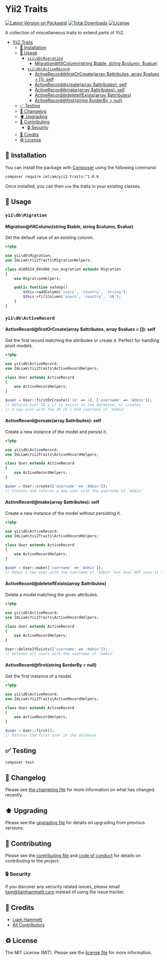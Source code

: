 # Yii2 Traits

[![Latest Version on Packagist](https://img.shields.io/packagist/v/imliam/yii2-traits.svg)](https://packagist.org/packages/imliam/yii2-traits)
[![Total Downloads](https://img.shields.io/packagist/dt/imliam/yii2-traits.svg)](https://packagist.org/packages/imliam/yii2-traits)
[![License](https://img.shields.io/github/license/imliam/yii2-traits.svg)](LICENSE.md)

A collection of miscellaneous traits to extend parts of Yii2.

<!-- TOC -->

- [Yii2 Traits](#yii2-traits)
    - [💾 Installation](#💾-installation)
    - [📝 Usage](#📝-usage)
        - [`yii\db\Migration`](#yii\db\migration)
            - [Migration@fillColumn(string $table, string $column, $value)](#migrationfillcolumnstring-table-string-column-value)
        - [`yii\db\ActiveRecord`](#yii\db\activerecord)
            - [ActiveRecord@firstOrCreate(array $attributes, array $values = []): self](#activerecordfirstorcreatearray-attributes-array-values---self)
            - [ActiveRecord@create(array $attributes): self](#activerecordcreatearray-attributes-self)
            - [ActiveRecord@make(array $attributes): self](#activerecordmakearray-attributes-self)
            - [ActiveRecord@deleteIfExists(array $attributes)](#activerecorddeleteifexistsarray-attributes)
            - [ActiveRecord@first(string $orderBy = null)](#activerecordfirststring-orderby--null)
    - [✅ Testing](#✅-testing)
    - [🔖 Changelog](#🔖-changelog)
    - [⬆️ Upgrading](#⬆️-upgrading)
    - [🎉 Contributing](#🎉-contributing)
        - [🔒 Security](#🔒-security)
    - [👷 Credits](#👷-credits)
    - [♻️ License](#♻️-license)

<!-- /TOC -->

## 💾 Installation

You can install the package with [Composer](https://getcomposer.org/) using the following command:

```bash
composer require imliam/yii2-traits:^1.0.0
```

Once installed, you can then `use` the traits in your existing classes.

## 📝 Usage

### `yii\db\Migration`

#### Migration@fillColumn(string $table, string $column, $value)

Set the default value of an existing column.

```php
<?php

use yii\db\Migration;
use ImLiam\Yii2Traits\MigrationHelpers;

class m180524_091606_run_migration extends Migration
{
    use MigrationHelpers;

    public function safeUp()
        $this->addColumn('users', 'country', 'string');
        $this->fillColumn('users', 'country', 'GB');
    }
}
```

### `yii\db\ActiveRecord`

#### ActiveRecord@firstOrCreate(array $attributes, array $values = []): self

Get the first record matching the attributes or create it. Perfect for handling pivot models.

```php
<?php

use yii\db\ActiveRecord;
use ImLiam\Yii2Traits\ActiveRecordHelpers;

class User extends ActiveRecord
{
    use ActiveRecordHelpers;
}

$user = User::firstOrCreate(['id' => 1], ['username' => 'Admin']);
// Returns user ID 1 if it exists in the database, or creates
// a new user with the ID of 1 and username of 'Admin'
```

#### ActiveRecord@create(array $attributes): self

Create a new instance of the model and persist it.

```php
<?php

use yii\db\ActiveRecord;
use ImLiam\Yii2Traits\ActiveRecordHelpers;

class User extends ActiveRecord
{
    use ActiveRecordHelpers;
}

$user = User::create(['username' => 'Admin']);
// Creates and returns a new user with the username of 'Admin'
```

#### ActiveRecord@make(array $attributes): self

Create a new instance of the model without persisting it.

```php
<?php

use yii\db\ActiveRecord;
use ImLiam\Yii2Traits\ActiveRecordHelpers;

class User extends ActiveRecord
{
    use ActiveRecordHelpers;
}

$user = User::make(['username' => 'Admin']);
// Makes a new user with the username of 'Admin' but does NOT save it to the database
```

#### ActiveRecord@deleteIfExists(array $attributes)

Delete a model matching the given attributes.

```php
<?php

use yii\db\ActiveRecord;
use ImLiam\Yii2Traits\ActiveRecordHelpers;

class User extends ActiveRecord
{
    use ActiveRecordHelpers;
}

User::deleteIfExists(['username' => 'Admin']);
// Deletes all users with the username of 'Admin'
```

#### ActiveRecord@first(string $orderBy = null)

Get the first instance of a model.

```php
<?php

use yii\db\ActiveRecord;
use ImLiam\Yii2Traits\ActiveRecordHelpers;

class User extends ActiveRecord
{
    use ActiveRecordHelpers;
}

$user = User::first();
// Returns the first user in the database
```

## ✅ Testing

``` bash
composer test
```

## 🔖 Changelog

Please see [the changelog file](CHANGELOG.md) for more information on what has changed recently.

## ⬆️ Upgrading

Please see the [upgrading file](UPGRADING.md) for details on upgrading from previous versions.

## 🎉 Contributing

Please see the [contributing file](CONTRIBUTING.md) and [code of conduct](CODE_OF_CONDUCT.md) for details on contributing to the project.

### 🔒 Security

If you discover any security related issues, please email liam@liamhammett.com instead of using the issue tracker.

## 👷 Credits

- [Liam Hammett](https://github.com/imliam)
- [All Contributors](../../contributors)

## ♻️ License

The MIT License (MIT). Please see the [license file](LICENSE.md) for more information.
